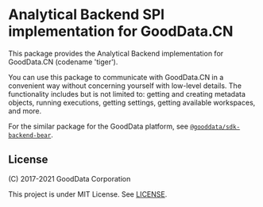 # Analytical Backend SPI implementation for GoodData.CN

This package provides the Analytical Backend implementation for GoodData.CN (codename 'tiger').

You can use this package to communicate with GoodData.CN in a convenient way without concerning yourself with low-level details. The functionality includes but is not limited to: getting and creating metadata objects, running executions, getting settings, getting available workspaces, and more.

For the similar package for the GoodData platform, see [`@gooddata/sdk-backend-bear`](https://www.npmjs.com/package/@gooddata/sdk-backend-bear).

## License

(C) 2017-2021 GoodData Corporation

This project is under MIT License. See [LICENSE](https://github.com/gooddata/gooddata-ui-sdk/blob/master/libs/sdk-backend-tiger/LICENSE).
